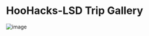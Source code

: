 # HooHacks-LSD Trip Gallery
![image](https://github.com/tismailw/HooHacks-CryptoCurrencyDashboard/assets/69819070/c18e6ca7-e6e9-451b-8b98-278e05d116ed)
